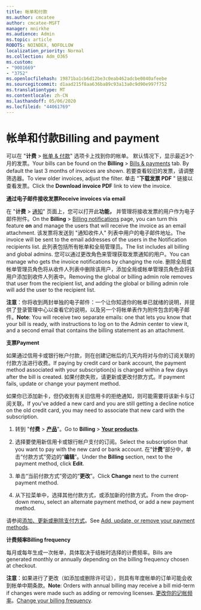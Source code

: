 ```yaml
---
title: 帐单和付款
ms.author: cmcatee
author: cmcatee-MSFT
manager: mnirkhe
ms.audience: Admin
ms.topic: article
ROBOTS: NOINDEX, NOFOLLOW
localization_priority: Normal
ms.collection: Adm_O365
ms.custom:
- "9001669"
- "3752"
ms.openlocfilehash: 19871ba1cb6d12be3c0eab462adcbe0840afeebe
ms.sourcegitcommit: d1aad215f8aa636ba89c93a13a0c9d90e997f752
ms.translationtype: MT
ms.contentlocale: zh-CN
ms.lasthandoff: 05/06/2020
ms.locfileid: "44061769"
---
```

# <a name="billing-and-payment"></a><span data-ttu-id="1574e-102">帐单和付款</span><span class="sxs-lookup"><span data-stu-id="1574e-102">Billing and payment</span></span>

<span data-ttu-id="1574e-103">可以在 "**计费** > [帐单 & 付款](https://go.microsoft.com/fwlink/p/?linkid=848039)" 选项卡上找到你的帐单。 默认情况下，显示最近3个月的发票。</span><span class="sxs-lookup"><span data-stu-id="1574e-103">Your bills can be found on the **Billing** > [Bills & payments](https://go.microsoft.com/fwlink/p/?linkid=848039) tab.  By default the last 3 months of invoices are shown.</span></span>  <span data-ttu-id="1574e-104">若要查看较旧的发票，请调整筛选器。</span><span class="sxs-lookup"><span data-stu-id="1574e-104">To view older invoices, adjust the filter.</span></span>  <span data-ttu-id="1574e-105">单击 "**下载发票 PDF** " 链接以查看发票。</span><span class="sxs-lookup"><span data-stu-id="1574e-105">Click the **Download invoice PDF** link to view the invoice.</span></span>

<span data-ttu-id="1574e-106">**通过电子邮件接收发票**</span><span class="sxs-lookup"><span data-stu-id="1574e-106">**Receive invoices via email**</span></span>

<span data-ttu-id="1574e-107">在 "**计费** > [通知](https://go.microsoft.com/fwlink/p/?linkid=853212)" 页面上，您可以打开此**功能，** 并管理将接收发票的用户作为电子邮件附件。</span><span class="sxs-lookup"><span data-stu-id="1574e-107">On the **Billing** > [Billing notifications](https://go.microsoft.com/fwlink/p/?linkid=853212) page, you can turn this feature **on** and manage the users that will receive the invoice as an email attachment.</span></span> <span data-ttu-id="1574e-108">该发票将发送到 "通知收件人" 列表中用户的电子邮件地址。</span><span class="sxs-lookup"><span data-stu-id="1574e-108">The invoice will be sent to the email addresses of the users in the Notification recipients list.</span></span> <span data-ttu-id="1574e-109">此列表包括所有帐单和全局管理员。</span><span class="sxs-lookup"><span data-stu-id="1574e-109">The list includes all billing and global admins.</span></span>  <span data-ttu-id="1574e-110">您可以通过更改角色来管理获取发票通知的用户。</span><span class="sxs-lookup"><span data-stu-id="1574e-110">You can manage who gets the invoice notifications by changing the role.</span></span>  <span data-ttu-id="1574e-111">删除全局或帐单管理员角色将从收件人列表中删除该用户，添加全局或帐单管理员角色会将该用户添加到收件人列表中。</span><span class="sxs-lookup"><span data-stu-id="1574e-111">Removing the global or billing admin role removes that user from the recipient list, and adding the global or billing admin role will add the user to the recipient list.</span></span>

<span data-ttu-id="1574e-112">**注意**：你将收到两封单独的电子邮件：一个让你知道你的帐单已就绪的说明，并提供了登录管理中心以查看它的说明，以及另一个将帐单表作为附件包含的电子邮件。</span><span class="sxs-lookup"><span data-stu-id="1574e-112">**Note**: You will receive two separate emails: one that lets you know that your bill is ready, with instructions to log on to the Admin center to view it, and a second email that contains the billing statement as an attachment.</span></span>

<span data-ttu-id="1574e-113">**支票**</span><span class="sxs-lookup"><span data-stu-id="1574e-113">**Payment**</span></span>

<span data-ttu-id="1574e-114">如果通过信用卡或银行帐户付款，则在创建记帐后的几天内将对与你的订阅关联的付款方法进行收费。</span><span class="sxs-lookup"><span data-stu-id="1574e-114">If paying by credit card or bank account, the payment method associated with your subscription(s) is charged within a few days after the bill is created.</span></span>  <span data-ttu-id="1574e-115">如果付款失败，请更新或更改付款方式。</span><span class="sxs-lookup"><span data-stu-id="1574e-115">If payment fails, update or change your payment method.</span></span> 

<span data-ttu-id="1574e-116">如果你已添加新卡，但仍收到有关旧信用卡的拒绝通知，则可能需要将该新卡与订阅关联。</span><span class="sxs-lookup"><span data-stu-id="1574e-116">If you've added a new card and you are still getting a decline notice on the old credit card, you may need to associate that new card with the subscription.</span></span>

1. <span data-ttu-id="1574e-117">转到 "**付费** > **[产品](https://go.microsoft.com/fwlink/p/?linkid=842054)**"。</span><span class="sxs-lookup"><span data-stu-id="1574e-117">Go to **Billing** > **[Your products](https://go.microsoft.com/fwlink/p/?linkid=842054)**.</span></span>

2. <span data-ttu-id="1574e-118">选择要使用新信用卡或银行帐户支付的订阅。</span><span class="sxs-lookup"><span data-stu-id="1574e-118">Select the subscription that you want to pay with the new card or bank account.</span></span> <span data-ttu-id="1574e-119">在“**计费**”部分中，单击“付款方式”旁边的“**编辑**”。</span><span class="sxs-lookup"><span data-stu-id="1574e-119">Under the **Billing** section, next to the payment method, click **Edit**.</span></span>

3. <span data-ttu-id="1574e-120">单击“当前付款方式”旁边的“**更改**”。</span><span class="sxs-lookup"><span data-stu-id="1574e-120">Click **Change** next to the current payment method.</span></span>

4. <span data-ttu-id="1574e-121">从下拉菜单中，选择其他付款方式，或添加新的付款方式。</span><span class="sxs-lookup"><span data-stu-id="1574e-121">From the drop-down menu, select an alternate payment method, or add a new payment method.</span></span>

<span data-ttu-id="1574e-122">请参阅[添加、更新或删除支付方式](https://go.microsoft.com/fwlink/?linkid=2118133)。</span><span class="sxs-lookup"><span data-stu-id="1574e-122">See [Add, update, or remove your payment methods](https://go.microsoft.com/fwlink/?linkid=2118133).</span></span>

<span data-ttu-id="1574e-123">**计费频率**</span><span class="sxs-lookup"><span data-stu-id="1574e-123">**Billing frequency**</span></span>

<span data-ttu-id="1574e-124">每月或每年生成一次帐单，具体取决于结帐时选择的计费频率。</span><span class="sxs-lookup"><span data-stu-id="1574e-124">Bills are generated monthly or annually depending on the billing frequency chosen at checkout.</span></span>  

<span data-ttu-id="1574e-125">**注意**：如果进行了更改（如添加或删除许可证），则具有年度帐单的订单可能会收到帐单中期条款。</span><span class="sxs-lookup"><span data-stu-id="1574e-125">**Note**: Orders with annual billing may receive a bill mid-term if changes were made such as adding or removing licenses.</span></span>  <span data-ttu-id="1574e-126">[更改你的记帐频率](https://go.microsoft.com/fwlink/?linkid=2119148)。</span><span class="sxs-lookup"><span data-stu-id="1574e-126">[Change your billing frequency](https://go.microsoft.com/fwlink/?linkid=2119148).</span></span>
